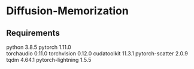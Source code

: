 # Diffusion-Memorization

## Requirements
python                    3.8.5
pytorch                   1.11.0  
torchaudio                0.11.0
torchvision               0.12.0
cudatoolkit               11.3.1 
pytorch-scatter           2.0.9
tqdm                      4.64.1
pytorch-lightning         1.5.5

